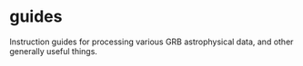 # guides
Instruction guides for processing various GRB astrophysical data, and other generally useful things.
